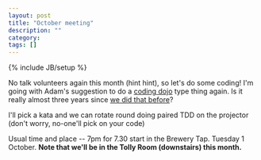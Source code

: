 ```yaml
---
layout: post
title: "October meeting"
description: ""
category: 
tags: []
---
```

{% include JB/setup %}

No talk volunteers again this month (hint hint), so let's do some coding! I'm going with Adam's suggestion to do a [coding dojo](http://codingdojo.org/cgi-bin/wiki.pl?RandoriKata) type thing again. Is it really almost three years since [we did that before](/2010/11/08/meeting-december-7th-2010-at-7pm/)?

I'll pick a kata and we can rotate round doing paired TDD on the projector (don't worry, no-one'll pick on your code)

Usual time and place -- 7pm for 7.30 start in the Brewery Tap. Tuesday 1 October. **Note that we'll be in the Tolly Room (downstairs) this month.**
